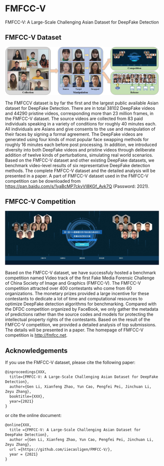 # FMFCC-V
FMFCC-V: A Large-Scale Challenging Asian Dataset for DeepFake Detection

## FMFCC-V Dataset

![FMFCC-V-Dataset](images/fig01.jpg)

The FMFCCV dataset is by far the first and the largest public available Asian dataset for DeepFake Detection. There are in total 38102 DeepFake videos and 44290 pristine videos, corresponding more than 23 million frames, in the FMFCC-V dataset. The source videos are collected from 83 paid individuals speaking in a variety of conditions for roughly 40 minutes each. All individuals are Asians and give consents to the use and manipulation of their faces by signing a formal agreement. The DeepFake videos are generated using four kinds of most popular face swapping methods for roughly 16 minutes each before post processing. In addition, we introduced diversity into both DeepFake videos and pristine videos through deliberate addition of twelve kinds of perturbations, simulating real world scenarios. Based on the FMFCC-V dataset and other existing DeepFake datasets, we benchmark video-level results of six representative DeepFake detection methods. The complete FMFCC-V dataset and the detailed analysis will be presented in a paper. A part of FMFCC-V dataset used in the FMFCC-V competition can be downloaded from https://pan.baidu.com/s/1yaBcMP7ckvVI8KGf_Avk7Q (Password: 2021).

## FMFCC-V Competition

![FMFCC-V-Competition](images/fig02.jpg)

Based on the FMFCC-V dataset, we have successfuly hosted a benchmark competition named Video track of the first Fake Media Forensic Challenge of China Society of Image and Graphics (FMFCC-V). The FMFCC-V competition attracted over 400 contestants who come from 60 organizations. The monetary prizes provided a large incentive for these contestants to dedicate a lot of time and computational resources to optimize DeepFake detection algorithms for benchmarking. Compared with the DFDC competition organized by FaceBook, we only gather the metadata of predictions rather than the source codes and models for protecting the intellectual property rights of the contestants. Based on the result of the FMFCC-V competition, we provided a detailed analysis of top submissions. The details will be presented in a paper. The homepage of FMFCC-V competition is
http://fmfcc.net.

## Acknowledgements

If you use the FMFCC-V dataset, please cite the following paper:

	@inproceedings{XXX,
	  title={FMFCC-V: A Large-Scale Challenging Asian Dataset for DeepFake Detection},
	  author={Gen Li, Xianfeng Zhao, Yun Cao, Pengfei Pei, Jinchuan Li, Zeyu Zhang},
	  booktitle={XXX},
	  year={2021}
	}

or cite the online document:

	@online{XXX,
	  title ={FMFCC-V: A Large-Scale Challenging Asian Dataset for DeepFake Detection},
	  author ={Gen Li, Xianfeng Zhao, Yun Cao, Pengfei Pei, Jinchuan Li, Zeyu Zhang},
	  url ={https://github.com/iiecasligen/FMFCC-V/},
	  year = {2021}
	}

